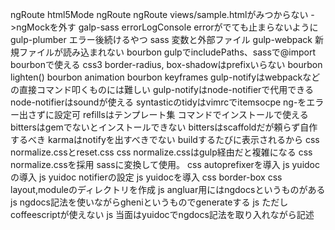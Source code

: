 ngRoute html5Mode
ngRoute <base />
ngRoute views/sample.htmlがみつからない ->ngMockを外す
galp-sass errorLogConsole errorがでても止まらないように
gulp-plumber エラー後続けるやつ
sass 変数と外部ファイル
gulp-webpack 新規ファイルが読み込まれない
bourbon gulpでincludePaths、sassで@import bourbonで使える
css3 border-radius, box-shadowはprefixいらない
bourbon lighten()
bourbon animation
bourbon keyframes
gulp-notifyはwebpackなどの直接コマンド叩くものには難しい
gulp-notifyはnode-notifierで代用できる
node-notifierはsoundが使える
syntasticのtidyはvimrcでitemsocpe ng-をエラー出さずに設定可
refillsはテンプレート集 コマンドでインストールで使える
bittersはgemでないとインストールできない
bittersはscaffoldだが頼らず自作するべき
karmaはnotifyを出すべきでない buildするたびに表示されるから
css normalize.cssとreset.css
css normalize.cssはgulp経由だと複雑になる
css normalize.cssを採用 sassに変換して使用。
css autoprefixerを導入
js yuidocの導入
js yuidoc notifierの設定
js yuidocを導入
css border-box
css layout,moduleのディレクトリを作成
js angluar用にはngdocsというものがある
js ngdocs記法を使いながらgheniというものでgenerateする
js ただしcoffeescriptが使えない
js 当面はyuidocでngdocs記法を取り入れながら記述
